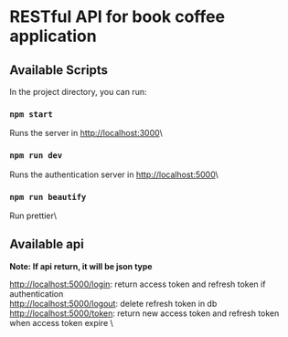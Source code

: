 # RESTful API for book coffee application


## Available Scripts

In the project directory, you can run:

### `npm start`
Runs the server in [http://localhost:3000](http://localhost:3000)\

### `npm run dev`
Runs the authentication server in [http://localhost:5000](http://localhost:5000)\

### `npm run beautify`
Run prettier\

## Available api
**Note: If api return, it will be json type**

[http://localhost:5000/login](http://localhost:5000/login): return access token and refresh token if authentication\
[http://localhost:5000/logout](http://localhost:5000/logout): delete refresh token in db\
[http://localhost:5000/token](http://localhost:5000/token): return new access token and refresh token when access token expire \
